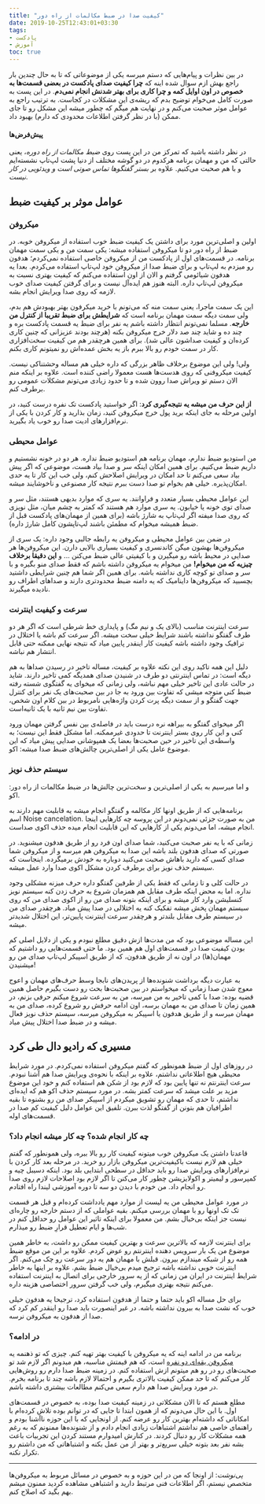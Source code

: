 ```yaml
---
title: "کیفیت صدا در ضبط مکالمات از راه دور"
date: 2019-10-25T12:43:01+03:30
tags:
- پادکست
- آموزش
toc: true
---
```


در بین نظرات و پیام‌هایی که دستم میرسه یکی از موضوعاتی که تا به حال چندین بار راجع بهش ازم سوال شده اینه که **چرا کیفیت صدای پادکست در بعضی قسمت‌ها به خصوص در اون اوایل کمه و چرا کاری برای بهتر شدنش انجام نمی‌دم**. در این پست به صورت کامل می‌خوام توضیح بدم که ریشه‌ی این مشکلات در کجاست. به ترتیب راجع به عوامل موثر صحبت می‌کنم و در نهایت هم میگم که چطور میشه این مشکل رو تا جای ممکن (با در نظر گرفتن اطلاعات محدودی که دارم) بهبود داد.

#### پیش‌فرض‌ها
در نظر داشته باشید که تمرکز من در این پست روی *ضبط مکالمات از راه دوره*، یعنی حالتی که من و مهمان برنامه هرکدوم در دو گوشه مختلف از دنیا پشت لپ‌تاپ نشسته‌ایم و با هم صحبت می‌کنیم. علاوه بر *بستر گفتگوها تماس صوتی است و ویدئویی در کار نیست*.

## عوامل موثر بر کیفیت ضبط

### میکروفن

اولین و اصلی‌ترین مورد برای داشتن یک کیفیت ضبط خوب استفاده از میکروفن خوبه. در ضبط از راه دور دو تا میکروفن استفاده میشه: یکی سمت من و یکی سمت مهمان برنامه. در قسمت‌های اول از پادکست من از میکروفن خاصی استفاده نمی‌کردم؛ هدفون رو میزدم به لپ‌تاپ و برای ضبط صدا از میکروفن خود لپ‌تاپ استفاده می‌کردم. بعدا یه هدفون شیائومی گرفتم و الان از اون استفاده می‌کنم که کیفیت بهتری نسبت به میکروفن لپ‌تاپ داره. البته هنوز هم ایده‌آل نیست و برای گرفتن کیفیت صدای خوب لازمه که روی صدا ویرایش انجام بشه.

این یک سمت ماجرا، یعنی سمت منه که می‌تونم با خرید میکرفون بهتر بهبودش هم بدم، ولی سمت دیگه سمت مهمان برنامه است که **شرایطش برای ضبط تقریبا از کنترل من خارجه**. مسلما نمی‌تونم انتظار داشته باشم یه نفر برای ضبط یه قسمت پادکست بره و چند ده و شاید چند صد دلار خرج میکروفن بکنه (هرچند بودند عزیزانی که چنین کاری کرده‌ان و کیفیت صداشون عالی شد). برای همین هرچقدر هم من کیفیت سخت‌افزاری کار در سمت خودم رو بالا ببرم باز یه بخش عمده‌اش رو نمیتونم کاری بکنم.

ولی! ولی این موضوع برخلاف ظاهر بزرگی که داره خیلی هم مساله وحشتناکی نیست. کیفیت میکروفنی که روی هدست‌ها هست معمولا راضی کننده است. علاوه بر اینکه منم الان دستم تو ویراش صدا روون شده و تا حدود زیادی می‌تونم مشکلات عمومی رو برطرف کنم.

**از این حرف من میشه یه نتیجه‌گیری کرد**: اگر خواستید پادکست تک نفره درست کنید، در اولین مرحله به جای اینکه برید پول خرج میکروفن کنید، زمان بذارید و کار کردن با یکی از نرم‌افزارهای ادیت صدا رو خوب یاد بگیرید.

### عوامل محیطی

من استودیو ضبط ندارم، مهمان برنامه هم استودیو ضبط نداره. هر دو در خونه نشستیم و داریم ضبط می‌کنیم. برای همین امکان اینکه سر و صدا بیاد هست، موضوعی که اگر پیش بیاد سعی می‌کنم تا حد امکان در ویرایش اصلاحش کنم، ولی خب این کار تا یه حدی امکان‌پذیره. خیلی هم بخوام تو صدا دست ببرم نتیجه کار مصنوعی و ناخوشایند میشه.

این عوامل محیطی بسیار متعدد و فراوانند. یه سری که موارد بدیهی هستند، مثل سر و صدای توی خونه یا خیابون. یه سری موارد هم هستند که کمتر به چشم میان، مثل نویزی که روی صدا میفته اگر لپ‌تاپ به شارژ باشه (برای همین از مهمان‌های پادکست قبل از ضبط همیشه میخوام که مطمئن باشند لپ‌تاپشون کامل شارژ داره).

در ضمن بین عوامل محیطی و میکروفن یه رابطه جالبی وجود داره: یک سری از میکروفن‌ها بهشون میگن کاندنسری و کیفیت بسیاری بالایی دارن. این میکروفن‌ها هر صدایی در محیط باشه رو میگیرن و با کیفیتی عالی ضبط می‌کنن ... و **این دقیقا برخلاف چیزیه که من میخوام!** من میخوام یه میکروفن داشته باشم که فقط صدای منو بگیره و با سر و صدای تو کوچه کاری نداشته باشه. برای همین اگر شما هم چنین شرایطی داشتید بچسبید که میکروفن‌ها داینامیک که یه دامنه ضبط محدودتری دارند و صداهای اطراف رو نادیده میگیرند.

### سرعت و کیفیت اینترنت
سرعت اینترنت مناسب (بالای یک و نیم مگ) و پایداری خط شرطی است که اگر هر دو طرف گفتگو نداشته باشند شرایط خیلی سخت میشه. اگر سرعت کم باشه یا اختلال در ترافیک وجود داشته باشه کیفیت کار اینقدر پایین میاد که نتیجه نهایی ممکنه حتی قابل انتشار هم نباشه.

دلیل این همه تاکید روی این نکته علاوه بر کیفیت، مساله تاخیر در رسیدن صداها به هم دیگه است: در تماس اینترنتی دو طرف در شنیدن صدای همدیگه کمی تاخیر دارند. شاید در حالت عادی این تاخیر خیلی مهم نباشه، ولی زمانی که میخوای یه گفتگوی شسته رفته ضبط کنی متوجه میشی که تفاوت بین ورود به جا در بین صحبت‌های یک نفر برای کنترل جهت گفتگو و از سمت دیگه پرت کردن واژه‌هایی نامربوط در بین کلام اون شخص، تفاوت بین نیم ثانیه با یک ثانیه‌است.

اگر میخوای گفتگو به بیراهه نره درست باید در فاصله‌ی بین نفس گرفتن مهمان ورود کنی و این کار روی بستر اینترنت تا حدودی غیرممکنه. اما مشکل فقط این نیست؛ به واسطه‌ی این تاخیر در حین صحبت‌ها بعضا یک همپوشانی صدایی پیش میاد که این موضوع عامل یکی از اصلی‌ترین چالش‌های ضبط صدا میشه: اکو.

### سیستم حذف نویز

و اما میرسیم به یکی از اصلی‌ترین و سخت‌ترین چالش‌ها در ضبط مکالمات از راه دور: اکو.

برنامه‌هایی که از طریق اونها کار مکالمه و گفتگو انجام میشه یه قابلیت مهم دارند به اسم Noise cancelation. من به صورت جزئی نمی‌دونم در این پروسه چه کارهایی اینجا انجام میشه، اما می‌دونم یکی  از کارهایی که این قابلیت انجام میده حذف اکوی صداست.

زمانی که با یه نفر صحبت می‌کنید، شما صدای اون فرد رو از طریق هدفون میشنوید. در صورتی که صدای هدفون بلند باشه این صدا به میکروفن هم میرسه و از میکروفن شما صدای کسی که دارید باهاش صحبت می‌کنید دوباره به خودش برمیگرده. اینجاست که سیستم حذف نویز برای برطرف کردن مشکل اکوی صدا وارد عمل میشه.

در حالت کلی و تا زمانی که فقط یکی از طرفین گفتگو داره حرف میزنه مشکلی وجود نداره. اما به محض اینکه طرف مقابل هم همزمان شروع به حرف زدن کنه سیستم نویز کنسلیشن وارد کار میشه و برای اینکه بتونه صدای من رو از اکوی صدای من که روی سیستم مهمان پخش میشه تفکیک کنه یه اختلالی در صدا پیش میاد. هرچقدر صدای من در سیستم طرف مقابل بلندتر و هرچقدر سرعت اینترنت پایین‌تر، این اختلال شدیدتر میشه.

 این مساله موضوعی بود که من مدت‌ها ازش دقیق مطلع نبودم و یکی از دلایل اصلی کم بودن کیفیت صدا در قسمت‌های اول هم همین بود. ما حتی قسمت‌هایی رو داشتیم که مهمان(ها) در اون نه از طریق هدفون، که از طریق اسپیکر لپ‌تاپ صدای من رو میشنیدن!

به عبارت دیگه برداشت شنونده‌ها از پریدن‌های نابجا وسط حرف‌های مهمان و اعوج معوج شدن صدا زمانی که میخواستم در بین صحبت‌ها بحث رو دست بگیرم حاصل همین قضیه بوده: صدا با کمی تاخیر به من میرسه، من به سرعت شروع میکنم حرفی بزنم، در همین زمان تا صدای من به مهمان برسه، اون ادامه حرفش رو شروع کرده، صدای من به مهمان میرسه و از طریق هدفون یا اسپیکر به میکروفن میرسه، سیستم حذف نویز فعال میشه و در ضبط صدا اختلال پیش میاد.

## مسیری که رادیو دال طی کرد

در روزهای اول از ضبط همونطور که گفتم میکروفن استفاده نمی‌کردم. در مورد شرایط محیطی هیچ اطلاعاتی نداشتم، علاوه بر اینکه با نحوه‌ی ویرایش صدا هم آشنا نبودم. سرعت اینترنتم نه تنها پایین بود که لازم بود از شکن هم استفاده کنم و خود این موضوع مزید بر علت میشد که سرعت کمتر بشه. در مورد سیستم حذف اکو هم که ایده‌ای نداشتم، تا حدی که مهمان رو تشویق میکردم از اسپیکر صدای من رو بشنوه تا بقیه اطرافیان هم بتونن از گفتگو لذت ببرن. تلفیق این عوامل دلیل کیفیت کم صدا در قسمت‌های اوله.

### چه کار انجام شده؟ چه کار میشه انجام داد؟

قاعدتا داشتن یک میکروفن خوب میتونه کیفیت کار رو بالا ببره، ولی همونطور که گفتم خیلی هم لازم نیست باکیفیت‌ترین میکروفن بازار رو خرید. در مرحله بعد کار کردن با نرم‌افزارهای ویرایش صدا رو باید حداقل در سطحی ابتدایی بلد بود. اینکه دسیبل چیه و کمپرسور و لیمیتر و اکولایزیشن چطور کار می‌کنن تا اگر لازم بود اصلاحات لازم روی صدا رو انجام داد. من خودم با دیدن دو سه تا دوره آموزشی لیندا راه افتادم.

در مورد عوامل محیطی من یه لیست از موارد مهم یادداشت کرده‌ام و قبل هر قسمت تک تک اونها رو با مهمان بررسی میکنم. بقیه عواملی که از دستم خارجه رو چاره‌ای نیست جز اینکه بی‌خیال بشم. من معمولا برای اینکه تاثیر این عوامل رو حداقل کنم در شب‌ها و ایام تعطیل قرارِ ضبط رو میذارم.

برای اینترنت لازمه که بالاترین سرعت و بهترین کیفیت ممکن رو داشت، به خاطر همین موضوع من یک بار سرویس دهنده اینترنتم رو عوض کردم. علاوه بر این من موقع ضبط همه رو از شبکه میندازم بیرون. قبلش با مهمان هم یه دور سرعت رو چک می‌کنم. اگر اینترنت خوبی نداشته باشه ترجیح میدم بی‌خیال ضبط بشم. علاوه بر اینها به خاطر شرایط اینترنت در ایران من زمانی که از یه سرور خارجی برای اتصال به اینترنت استفاده می‌کنم نتیجه بهتری میگیرم، ولی خب گرفتن سرور اختصاصی هزینه داره.

برای حل مساله اکو باید حتما و حتما از هدفون استفاده کرد، ترجیحا یه هدفون خیلی خوب که نشت صدا به بیرون نداشته باشه. در غیر اینصورت باید صدا رو اینقدر کم کرد که صدا از هدفون به میکروفن نرسه.

### در ادامه؟

برنامه من در ادامه اینه که یه میکروفن با کیفیت بهتر تهیه کنم. چیزی که تو ذهنمه یه [میکروفن یقه‌ای دو نفره](https://www.amazon.com/Movo-Professional-Microphone-Monitoring-Smartphones/dp/B019HQHXN4) است، که هم قیمتش مناسبه، هم میدونم اگر لازم شد تو صحبت‌های رو در رو هم میتونم ازش استفاده کنم. در زمینه ضبط صدا دارم رو روش‌هایی کار می‌کنم که تا حد ممکن کیفیت بالاتری بگیرم و احتمالا لازم باشه چند تا برنامه بخرم. در مورد ویرایش صدا هم دارم سعی می‌کنم مطالعات بیشتری داشته باشم.

مطلع هستم که تا الان مشکلاتی در زمینه کیفیت صدا بوده، به خصوص در قسمت‌های اول. با این حال می‌دونم که از همون ابتدا تا جایی که در توانم بوده تلاش کرده‌ام با امکاناتی که داشته‌ام بهترین کار رو عرضه کنم. از اونجایی که با این حوزه ناآشنا بودم و راهنمای خاصی هم نداشتم اشتباهات زیادی انجام دادم و از شنونده‌ها ممنونم که به رغم همه مشکلات کار رو دنبال کردند. در کنارش امیدوارم مستند کردن این تجربیات باعث بشه نفر بعد بتونه خیلی سریع‌تر و بهتر از من عمل بکنه و اشتباهاتی که من داشتم رو تکرار نکنه.

---
*پی‌نوشت*: از اونجا که من در این حوزه و به خصوص در مسائل مربوط به میکروفن‌ها متخصص نیستم، اگر اطلاعات فنی مرتبط دارید و اشتباهی مشاهده کردید ممنون میشم بهم بگید که اصلاح کنم.
